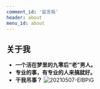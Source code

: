 ```yaml
---
comment_id: '留言板'
header: about
menu_id: about
---
```

## 关于我
- **一个活在梦里的九零后“老”男人。**
- **专业的事，有专业的人来搞就好。**
- **干我吊事？**
![20210507-EIBPiG](https://gcore.jsdelivr.net/gh/MuziShaoxing/Picture@main/image/png/20210507-EIBPiG.png)


